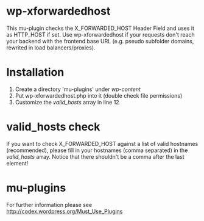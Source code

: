 wp-xforwardedhost
=================

This mu-plugin checks the X_FORWARDED_HOST Header Field and uses it as HTTP_HOST if set.
Use wp-xforwardedhost if your requests don't reach your backend with the frontend base URL (e.g. pseudo subfolder domains, rewrited in load balancers/proxies).

# Installation

1. Create a directory 'mu-plugins' under *wp-content*
2. Put wp-xforwardedhost.php into it (double check file permissions)
3. Customize the *valid_hosts* array in line 12

# valid_hosts check

If you want to check X_FORWARDED_HOST against a list of valid hostnames (recommended), please fill in your hostnames (comma separated) in the *valid_hosts* array. Notice that there shouldn't be a comma after the last element!

# mu-plugins

For further information please see http://codex.wordpress.org/Must_Use_Plugins



